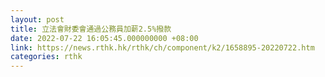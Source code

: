 ```yaml
---
layout: post
title: 立法會財委會通過公務員加薪2.5%撥款
date: 2022-07-22 16:05:45.000000000 +08:00
link: https://news.rthk.hk/rthk/ch/component/k2/1658895-20220722.htm
categories: rthk
---
```



